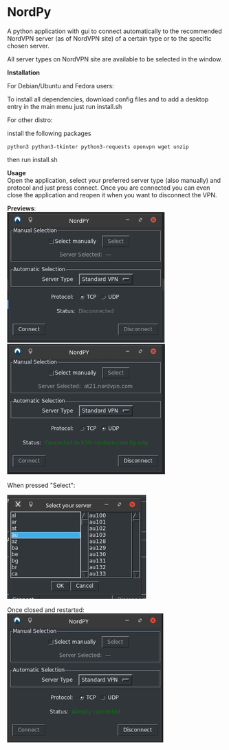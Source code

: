 # NordPy
A python application with gui to connect automatically to the recommended NordVPN server (as of NordVPN site) of a certain type or to the specific chosen server.

All server types on NordVPN site are available to be selected in the window.

**Installation**

For Debian/Ubuntu and Fedora users:

To install all dependencies, download config files and to add a desktop entry in the main menu just run install.sh

For other distro:

install the following packages
```
python3 python3-tkinter python3-requests openvpn wget unzip
```
then run install.sh

**Usage**  
Open the application, select your preferred server type (also manually) and protocol and just press connect. Once you are connected you can even close the application and reopen it when you want to disconnect the VPN.

**Previews**:  
![Alt text](media/screenshots/screen01.png?raw=true "Preview")  
![Alt text](media/screenshots/screen03.png?raw=true "Preview")

When pressed "Select":


![Alt text](media/screenshots/screen02.png?raw=true "Preview")

Once closed and restarted:  
![Alt text](media/screenshots/screen04.png?raw=true "Preview")
